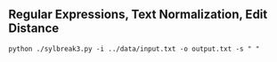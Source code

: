 ## Regular Expressions, Text Normalization, Edit Distance

```{r, engine='bash', count_lines}
python ./sylbreak3.py -i ../data/input.txt -o output.txt -s " "
```
